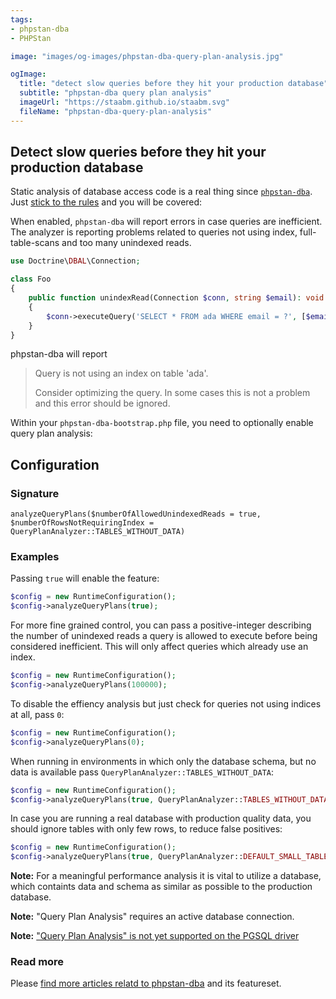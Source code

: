 ```yaml
---
tags:
- phpstan-dba
- PHPStan

image: "images/og-images/phpstan-dba-query-plan-analysis.jpg"

ogImage:
  title: "detect slow queries before they hit your production database"
  subtitle: "phpstan-dba query plan analysis"
  imageUrl: "https://staabm.github.io/staabm.svg"
  fileName: "phpstan-dba-query-plan-analysis"
---
```


## Detect slow queries before they hit your production database

Static analysis of database access code is a real thing since [`phpstan-dba`](https://staabm.github.io/2022/05/01/phpstan-dba.html).
Just [stick to the rules](https://staabm.github.io/2022/07/23/phpstan-dba-inference-placeholder.html#the-golden-phpstan-dba-rules) and you will be covered:

When enabled, `phpstan-dba` will report errors in case queries are inefficient.
The analyzer is reporting problems related to queries not using index, full-table-scans and too many unindexed reads.

```php
use Doctrine\DBAL\Connection;

class Foo
{
    public function unindexRead(Connection $conn, string $email): void
    {
        $conn->executeQuery('SELECT * FROM ada WHERE email = ?', [$email]);
    }
}
```

phpstan-dba will report

> Query is not using an index on table 'ada'.
> 
> Consider optimizing the query.
> In some cases this is not a problem and this error should be ignored.

Within your `phpstan-dba-bootstrap.php` file, you need to optionally enable query plan analysis:

## Configuration

### Signature

`analyzeQueryPlans($numberOfAllowedUnindexedReads = true, $numberOfRowsNotRequiringIndex = QueryPlanAnalyzer::TABLES_WITHOUT_DATA)`

### Examples

Passing `true` will enable the feature:

```php
$config = new RuntimeConfiguration();
$config->analyzeQueryPlans(true);
```

For more fine grained control, you can pass a positive-integer describing the number of unindexed reads a query is allowed to execute before being considered inefficient.
This will only affect queries which already use an index.

```php
$config = new RuntimeConfiguration();
$config->analyzeQueryPlans(100000);
```

To disable the effiency analysis but just check for queries not using indices at all, pass `0`:

```php
$config = new RuntimeConfiguration();
$config->analyzeQueryPlans(0);
```

When running in environments in which only the database schema, but no data is available pass `QueryPlanAnalyzer::TABLES_WITHOUT_DATA`:

```php
$config = new RuntimeConfiguration();
$config->analyzeQueryPlans(true, QueryPlanAnalyzer::TABLES_WITHOUT_DATA);
```

In case you are running a real database with production quality data, you should ignore tables with only few rows, to reduce false positives:

```php
$config = new RuntimeConfiguration();
$config->analyzeQueryPlans(true, QueryPlanAnalyzer::DEFAULT_SMALL_TABLE_THRESHOLD);
```

**Note:** For a meaningful performance analysis it is vital to utilize a database, which containts data and schema as similar as possible to the production database.

**Note:** "Query Plan Analysis" requires an active database connection.

**Note:** ["Query Plan Analysis" is not yet supported on the PGSQL driver](https://github.com/staabm/phpstan-dba/issues/378)

### Read more

Please [find more articles relatd to phpstan-dba](https://staabm.github.io/archive.html#phpstan-dba) and its featureset.
